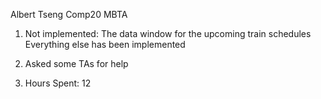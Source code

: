 
Albert Tseng
Comp20 
MBTA 


1. Not implemented: The data window for the upcoming train schedules
	Everything else has been implemented

2. Asked some TAs for help 

3. Hours Spent: 12